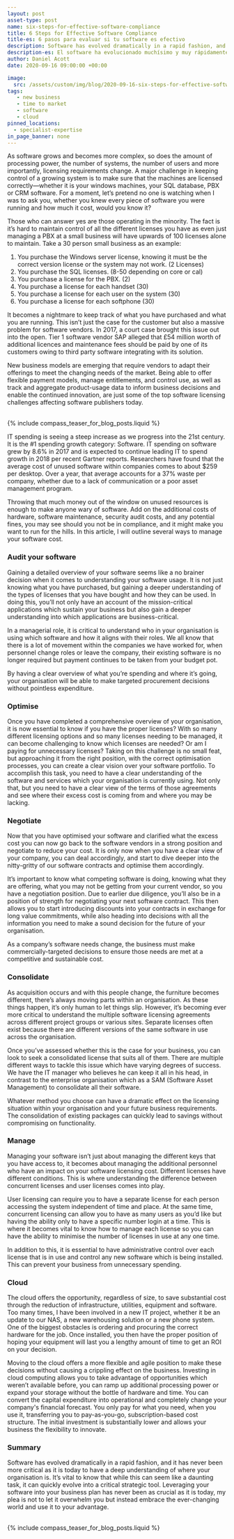 ```yaml
---
layout: post
asset-type: post
name: six-steps-for-effective-software-compliance
title: 6 Steps for Effective Software Compliance
title-es: 6 pasos para evaluar si tu software es efectivo 
description: Software has evolved dramatically in a rapid fashion, and it has never been more critical as it is today to have a deep understanding of where your organisation is.
description-es: El software ha evolucionado muchísimo y muy rápidamente. Por eso hoy en día es tan necesario e importante tener un conocimiento profundo de cual es el nivel de madurez de tu organización. 
author: Daniel Acott
date: 2020-09-16 09:00:00 +00:00

image:
  src: /assets/custom/img/blog/2020-09-16-six-steps-for-effective-software-compliance/The_challenge_of_being_complient_with_your_software.jpg
tags:
   - new business
   - time to market
   - software
   - cloud
pinned_locations:
  - specialist-expertise
in_page_banner: none
---
```


As software grows and becomes more complex, so does the amount of processing power, the number of systems, the number of users and more importantly, licensing requirements change. A major challenge in keeping control of a growing system is to make sure that the machines are licensed correctly—whether it is your windows machines, your SQL database, PBX or CRM software. For a moment, let’s pretend no one is watching when I was to ask you, whether you knew every piece of software you were running and how much it cost, would you know it? 

Those who can answer yes are those operating in the minority. The fact is it’s hard to maintain control of all the different licenses you have as even just managing a PBX at a small business will have upwards of 100 licenses alone to maintain. Take a 30 person small business as an example:

<ol> 
<li> You purchase the Windows server license, knowing it must be the correct version license or the system may not work. (2 Licenses) </li>
<li> You purchase the SQL licenses. (8-50 depending on core or cal) </li> 
<li> You purchase a license for the PBX. (2) </li>
<li> You purchase a license for each handset (30) </li>
<li> You purchase a license for each user on the system (30) </li>
<li> You purchase a license for each softphone (30) </li>
</ol>

It becomes a nightmare to keep track of what you have purchased and what you are running. This isn’t just the case for the customer but also a massive problem for software vendors. In 2017, a court case brought this issue out into the open. Tier 1 software vendor SAP alleged that £54 million worth of additional licences and maintenance fees should be paid by one of its customers owing to third party software integrating with its solution.

New business models are emerging that require vendors to adapt their offerings to meet the changing needs of the market. Being able to offer flexible payment models, manage entitlements, and control use, as well as track and aggregate product-usage data to inform business decisions and enable the continued innovation, are just some of the top software licensing challenges affecting software publishers today.

<br>
{% include compass_teaser_for_blog_posts.liquid %}
<br>

IT spending is seeing a steep increase as we progress into the 21st century. It is the #1 spending growth category: Software. IT spending on software grew by 8.6% in 2017 and is expected to continue leading IT to spend growth in 2018 per recent Gartner reports. Researchers have found that the average cost of unused software within companies comes to about $259 per desktop. Over a year, that average accounts for a 37% waste per company, whether due to a lack of communication or a poor asset management program.

Throwing that much money out of the window on unused resources is enough to make anyone wary of software. Add on the additional costs of hardware, software maintenance, security audit costs, and any potential fines, you may see should you not be in compliance, and it might make you want to run for the hills. In this article, I will outline several ways to manage your software cost.

### Audit your software

Gaining a detailed overview of your software seems like a no brainer decision when it comes to understanding your software usage. It is not just knowing what you have purchased, but gaining a deeper understanding of the types of licenses that you have bought and how they can be used. In doing this, you’ll not only have an account of the mission-critical applications which sustain your business but also gain a deeper understanding into which applications are business-critical. 

In a managerial role, it is critical to understand who in your organisation is using which software and how it aligns with their roles. We all know that there is a lot of movement within the companies we have worked for, when personnel change roles or leave the company, their existing software is no longer required but payment continues to be taken from your budget pot. 

By having a clear overview of what you’re spending and where it’s going, your organisation will be able to make targeted procurement decisions without pointless expenditure.

### Optimise 

Once you have completed a comprehensive overview of your organisation, it is now essential to know if you have the proper licenses? With so many different licensing options and so many licenses needing to be managed, it can become challenging to know which licenses are needed? Or am I paying for unnecessary licenses? Taking on this challenge is no small feat, but approaching it from the right position, with the correct optimisation processes, you can create a clear vision over your software portfolio. To accomplish this task, you need to have a clear understanding of the software and services which your organisation is currently using. Not only that, but you need to have a clear view of the terms of those agreements and see where their excess cost is coming from and where you may be lacking.


### Negotiate 

Now that you have optimised your software and clarified what the excess cost you can now go back to the software vendors in a strong position and negotiate to reduce your cost. It is only now when you have a clear view of your company, you can deal accordingly, and start to dive deeper into the nitty-gritty of our software contracts and optimise them accordingly. 

It’s important to know what competing software is doing, knowing what they are offering, what you may not be getting from your current vendor, so you have a negotiation position. Due to earlier due diligence, you’ll also be in a position of strength for negotiating your next software contract. This then allows you to start introducing discounts into your contracts in exchange for long value commitments, while also heading into decisions with all the information you need to make a sound decision for the future of your organisation. 

As a company’s software needs change, the business must make commercially-targeted decisions to ensure those needs are met at a competitive and sustainable cost.

### Consolidate

As acquisition occurs and with this people change, the furniture becomes different, there’s always moving parts within an organisation. As these things happen, it’s only human to let things slip. However, it’s becoming ever more critical to understand the multiple software licensing agreements across different project groups or various sites. Separate licenses often exist because there are different versions of the same software in use across the organisation.

Once you’ve assessed whether this is the case for your business, you can look to seek a consolidated license that suits all of them. There are multiple different ways to tackle this issue which have varying degrees of success. We have the IT manager who believes he can keep it all in his head, in contrast to the enterprise organisation which as a SAM (Software Asset Management) to consolidate all their software. 

Whatever method you choose can have a dramatic effect on the licensing situation within your organisation and your future business requirements. The consolidation of existing packages can quickly lead to savings without compromising on functionality.

### Manage

Managing your software isn’t just about managing the different keys that you have access to, it becomes about managing the additional personnel who have an impact on your software licensing cost. Different licenses have different conditions. This is where understanding the difference between concurrent licenses and user licenses comes into play. 

User licensing can require you to have a separate license for each person accessing the system independent of time and place. At the same time, concurrent licensing can allow you to have as many users as you’d like but having the ability only to have a specific number login at a time. This is where it becomes vital to know how to manage each license so you can have the ability to minimise the number of licenses in use at any one time.

In addition to this, it is essential to have administrative control over each license that is in use and control any new software which is being installed. This can prevent your business from unnecessary spending. 

### Cloud

The cloud offers the opportunity, regardless of size, to save substantial cost through the reduction of infrastructure, utilities, equipment and software. Too many times, I have been involved in a new IT project, whether it be an update to our NAS, a new warehousing solution or a new phone system. One of the biggest obstacles is ordering and procuring the correct hardware for the job. Once installed, you then have the proper position of hoping your equipment will last you a lengthy amount of time to get an ROI on your decision. 

Moving to the cloud offers a more flexible and agile position to make these decisions without causing a crippling effect on the business. Investing in cloud computing allows you to take advantage of opportunities which weren’t available before, you can ramp up additional processing power or expand your storage without the bottle of hardware and time. You can convert the capital expenditure into operational and completely change your company's financial forecast. You only pay for what you need, when you use it, transferring you to pay-as-you-go, subscription-based cost structure. The initial investment is substantially lower and allows your business the flexibility to innovate. 

### Summary

Software has evolved dramatically in a rapid fashion, and it has never been more critical as it is today to have a deep understanding of where your organisation is. It’s vital to know that while this can seem like a daunting task, it can quickly evolve into a critical strategic tool. Leveraging your software into your business plan has never been as crucial as it is today, my plea is not to let it overwhelm you but instead embrace the ever-changing world and use it to your advantage.

<br>
{% include compass_teaser_for_blog_posts.liquid %}
